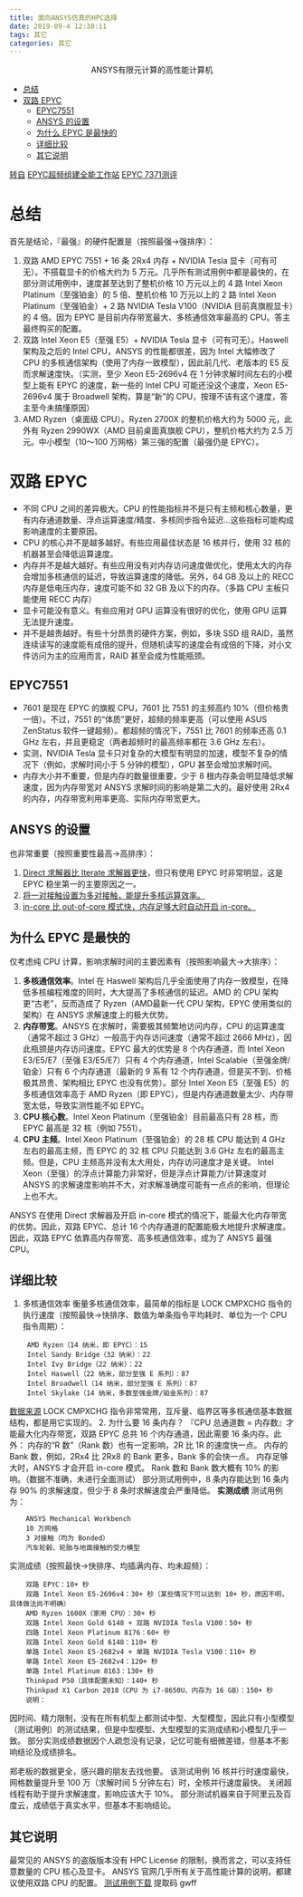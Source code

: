 ```yaml
---
title: 面向ANSYS仿真的HPC选择
date: 2019-09-4 12:30:11
tags: 其它
categories: 其它
---
```

<font face="微软雅黑"> </font>
<center>ANSYS有限元计算的高性能计算机</center>

<!-- more -->

<!-- TOC -->

- [总结](#总结)
- [双路 EPYC](#双路-epyc)
    - [EPYC7551](#epyc7551)
    - [ANSYS 的设置](#ansys-的设置)
    - [为什么 EPYC 是最快的](#为什么-epyc-是最快的)
    - [详细比较](#详细比较)
    - [其它说明](#其它说明)

<!-- /TOC -->

[转自](https://www.zhihu.com/question/23122104/answer/717905333)
[EPYC超频组建全能工作站](https://www.chiphell.com/thread-1997874-1-1.html)
[EPYC 7371测评](https://www.servethehome.com/amd-epyc-7371-review-now-the-fastest-16-core-cpu/)
# 总结
首先是结论，『最强』的硬件配置是（按照最强->强排序）：

1. 双路 AMD EPYC 7551 + 16 条 2Rx4 内存 + NVIDIA Tesla 显卡（可有可无）。不搭载显卡的价格大约为 5 万元。几乎所有测试用例中都是最快的，在部分测试用例中，速度甚至达到了整机价格 10 万元以上的 4 路 Intel Xeon Platinum（至强铂金）的 5 倍、整机价格 10 万元以上的 2 路 Intel Xeon Platinum（至强铂金）+ 2 路 NVIDIA Tesla V100（NVIDIA 目前真旗舰显卡）的 4 倍。因为 EPYC 是目前内存带宽最大、多核通信效率最高的 CPU。答主最终购买的配置。
2. 双路 Intel Xeon E5（至强 E5）+ NVIDIA Tesla 显卡（可有可无）。Haswell 架构及之后的 Intel CPU，ANSYS 的性能都很差，因为 Intel 大幅修改了 CPU 的多核通信架构（使用了内存一致模型），因此前几代、老版本的 E5 反而求解速度快。（实测，至少 Xeon E5-2696v4 在 1 分钟求解时间左右的小模型上能有 EPYC 的速度，新一些的 Intel CPU 可能还没这个速度，Xeon E5-2696v4 属于 Broadwell 架构，算是“新”的 CPU，按理不该有这个速度，答主至今未搞懂原因）
3. AMD Ryzen（桌面级 CPU）。Ryzen 2700X 的整机价格大约为 5000 元，此外有 Ryzen 2990WX（AMD 目前桌面真旗舰 CPU），整机价格大约为 2.5 万元。中小模型（10～100 万网格）第三强的配置（最强仍是 EPYC）。

# 双路 EPYC

- 不同 CPU 之间的差异极大。CPU 的性能指标并不是只有主频和核心数量，更有内存通道数量、浮点运算速度/精度、多核同步指令延迟...这些指标可能构成影响速度的主要原因。
- CPU 的核心并不是越多越好。有些应用最佳状态是 16 核并行，使用 32 核的机器甚至会降低运算速度。
- 内存并不是越大越好。有些应用没有对内存访问速度做优化，使用太大的内存会增加多核通信的延迟，导致运算速度的降低。另外，64 GB 及以上的 RECC 内存是低电压内存，速度可能不如 32 GB 及以下的内存。（多路 CPU 主板只能使用 RECC 内存）
- 显卡可能没有意义。有些应用对 GPU 运算没有很好的优化，使用 GPU 运算无法提升速度。
- 并不是越贵越好。有些十分昂贵的硬件方案，例如，多块 SSD 组 RAID，虽然连续读写的速度能有成倍的提升，但随机读写的速度会有成倍的下降，对小文件访问为主的应用而言，RAID 甚至会成为性能瓶颈。

## EPYC7551
- 7601 是现在 EPYC 的旗舰 CPU，7601 比 7551 的主频高约 10%（但价格贵一倍）。不过，7551 的“体质”更好，超频的频率更高（可以使用 ASUS ZenStatus 软件一键超频）。都超频的情况下，7551 比 7601 的频率还高 0.1 GHz 左右，并且更稳定（两者超频时的最高频率都在 3.6 GHz 左右）。
- 实测，NVIDIA Tesla 显卡只对复杂的大模型有明显的加速，模型不复杂的情况下（例如，求解时间小于 5 分钟的模型），GPU 甚至会增加求解时间。
- 内存大小并不重要，但是内存的数量很重要，少于 8 根内存条会明显降低求解速度，因为内存带宽对 ANSYS 求解时间的影响是第二大的。最好使用 2Rx4 的内存，内存带宽利用率更高、实际内存带宽更大。

## ANSYS 的设置
也非常重要（按照重要性最高->高排序）：

1. [Direct 求解器比 Iterate 求解器更快](https://www.sharcnet.ca/Software/Ansys/17.0/en-us/help/ans_bas/Hlp_G_BAS3_2.html)，但只有使用 EPYC 时非常明显，这是 EPYC 稳坐第一的主要原因之一。
2. [将一对接触设置为多对接触，能提升多核运算效率。](https://support.ansys.com/staticassets/ANSYS/Conference/Confidence/Boston/Downloads/hpc-best-practices-for-fea.pdf)
3. [in-core 比 out-of-core 模式快，内存足够大时自动开启 in-core。](https://studentcommunity.ansys.com/thread/specifying-memory-mode-out-of-core-or-in-core/)

## 为什么 EPYC 是最快的
仅考虑纯 CPU 计算，影响求解时间的主要因素有（按照影响最大->大排序）：

1. **多核通信效率**。Intel 在 Haswell 架构后几乎全面使用了内存一致模型，在降低多核编程难度的同时，大大提高了多核通信的延迟。AMD 的 CPU 架构更“古老”，反而造成了 Ryzen（AMD最新一代 CPU 架构，EPYC 使用类似的架构）在 ANSYS 求解速度上的极大优势。
2. **内存带宽**。ANSYS 在求解时，需要极其频繁地访问内存，CPU 的运算速度（通常不超过 3 GHz）一般高于内存访问速度（通常不超过 2666 MHz），因此瓶颈是内存访问速度。EPYC 最大的优势是 8 个内存通道，而 Intel Xeon E3/E5/E7（至强 E3/E5/E7）只有 4 个内存通道，Intel Scalable（至强金牌/铂金）只有 6 个内存通道（最新的 9 系有 12 个内存通道，但是买不到、价格极其昂贵、架构相比 EPYC 也没有优势）。部分 Intel Xeon E5（至强 E5）的多核通信效率高于 AMD Ryzen（即 EPYC），但是内存通道数量太少、内存带宽太低，导致实测性能不如 EPYC。
3. **CPU 核心数**。Intel Xeon Platinum（至强铂金）目前最高只有 28 核，而 EPYC 最高是 32 核（例如 7551）。
4. **CPU 主频**。Intel Xeon Platinum（至强铂金）的 28 核 CPU 能达到 4 GHz 左右的最高主频，而 EPYC 的 32 核 CPU 只能达到 3.6 GHz 左右的最高主频。但是，CPU 主频高并没有太大用处，内存访问速度才是关键。
Intel Xeon（至强）的浮点计算能力非常好，但是浮点计算能力/计算速度对 ANSYS 的求解速度影响并不大，对求解准确度可能有一点点的影响，但理论上也不大。

ANSYS 在使用 Direct 求解器及开启 in-core 模式的情况下，能最大化内存带宽的优势。因此，双路 EPYC、总计 16 个内存通道的配置能极大地提升求解速度。
因此，双路 EPYC 依靠高内存带宽、高多核通信效率，成为了 ANSYS 最强 CPU。
## 详细比较

1. 多核通信效率
衡量多核通信效率，最简单的指标是 LOCK CMPXCHG 指令的执行速度（按照最快->快排序、数值为单条指令平均耗时、单位为一个 CPU 指令周期）：

        AMD Ryzen（14 纳米，即 EPYC）：15
        Intel Sandy Bridge（32 纳米）：22
        Intel Ivy Bridge（22 纳米）：22
        Intel Haswell（22 纳米，部分至强 E 系列）：87
        Intel Broadwell（14 纳米，部分至强 E 系列）：87
        Intel Skylake（14 纳米，多数至强金牌/铂金系列）：87
[数据来源](https://www.agner.org/optimize/instruction_tables.pdf)
LOCK CMPXCHG 指令非常常用，互斥量、临界区等多核通信基本数据结构，都是用它实现的。
2. 为什么要 16 条内存？
『CPU 总通道数 = 内存数』才能最大化内存带宽，双路 EPYC 总共 16 个内存通道，因此需要 16 条内存。此外：
内存的“R 数”（Rank 数）也有一定影响，2R 比 1R 的速度快一点。
内存的 Bank 数，例如，2Rx4 比 2Rx8 的 Bank 更多，Bank 多的会快一点。
内存足够大时，ANSYS 才会开启 in-core 模式。
Rank 数和 Bank 数大概有 10% 的影响。（数据不准确，未进行全面测试）
部分测试用例中，8 条内存能达到 16 条内存 90% 的求解速度，但少于 8 条时求解速度会严重降低。
**实测成绩**
测试用例为：

        ANSYS Mechanical Workbench
        10 万网格
        3 对接触（均为 Bonded）
        汽车轮毂、轮胎与地面接触的受力模型
实测成绩（按照最快->快排序、均插满内存、均未超频）：

        双路 EPYC：10+ 秒
        双路 Intel Xeon E5-2696v4：30+ 秒（某些情况下可以达到 10+ 秒，原因不明，具体做法尚不明确）
        AMD Ryzen 1600X（家用 CPU）：30+ 秒
        双路 Intel Xeon Gold 6148 + 双路 NVIDIA Tesla V100：50+ 秒
        四路 Intel Xeon Platinum 8176：60+ 秒
        双路 Intel Xeon Gold 6148：110+ 秒
        单路 Intel Xeon E5-2682v4 + 单路 NVIDIA Tesla V100：110+ 秒
        单路 Intel Xeon E5-2682v4：120+ 秒
        单路 Intel Platinum 8163：130+ 秒
        Thinkpad P50（具体配置未知）：140+ 秒
        Thinkpad X1 Carbon 2018（CPU 为 i7-8650U、内存为 16 GB）：150+ 秒
        说明：
因时间、精力限制，没有在所有机型上都测试中型、大型模型，因此只有小型模型（测试用例）的测试结果，但是中型模型、大型模型的实测成绩和小模型几乎一致。
部分实测成绩数据因个人疏忽没有记录，记忆可能有细微差错，但基本不影响结论及成绩排名。

郑老板的数据更全，感兴趣的朋友去找他要。
该测试用例 16 核并行时速度最快，网格数量提升至 100 万（求解时间 5 分钟左右）时，全核并行速度最快。
关闭超线程有助于提升求解速度，影响应该大于 10%。
部分测试机器来自于阿里云及百度云，成绩低于真实水平，但基本不影响结论。

## 其它说明
最常见的 ANSYS 的盗版版本没有 HPC License 的限制，换而言之，可以支持任意数量的 CPU 核心及显卡。
ANSYS 官网几乎所有关于高性能计算的说明，都建议使用双路 CPU 的配置。
[测试用例下载](https://pan.baidu.com/s/1-AnUGDYkhBUzdBsLgUm10w)
提取码 gwff

